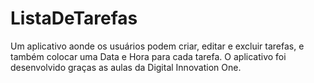 # ListaDeTarefas
Um aplicativo aonde os usuários podem criar, editar e excluir tarefas, e também colocar uma Data e Hora para cada tarefa.
O aplicativo foi desenvolvido graças as aulas da Digital Innovation One.
